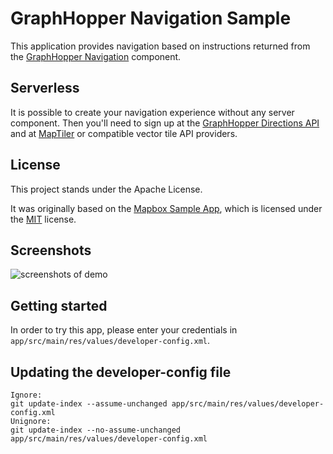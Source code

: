 # GraphHopper Navigation Sample

This application provides navigation based on instructions returned from the [GraphHopper Navigation](https://github.com/graphhopper/graphhopper-navigation) component. 

## Serverless

It is possible to create your navigation experience without any server component. Then you'll need to sign up at the [GraphHopper Directions API](https://www.graphhopper.com/products/) and at [MapTiler](https://www.maptiler.com/cloud/) or compatible vector tile API providers.

## License

This project stands under the Apache License.

It was originally based on the [Mapbox Sample App](https://github.com/mapbox/mapbox-navigation-android/tree/master/app),
which is licensed under the [MIT](https://github.com/mapbox/mapbox-navigation-android/blob/master/LICENSE) license.

## Screenshots

![screenshots of demo](https://www.graphhopper.com/wp-content/uploads/2018/09/overview-screenshots-1024x585.png)

## Getting started

In order to try this app, please enter your credentials in `app/src/main/res/values/developer-config.xml`.

## Updating the developer-config file

```
Ignore:
git update-index --assume-unchanged app/src/main/res/values/developer-config.xml
Unignore:
git update-index --no-assume-unchanged app/src/main/res/values/developer-config.xml
```
